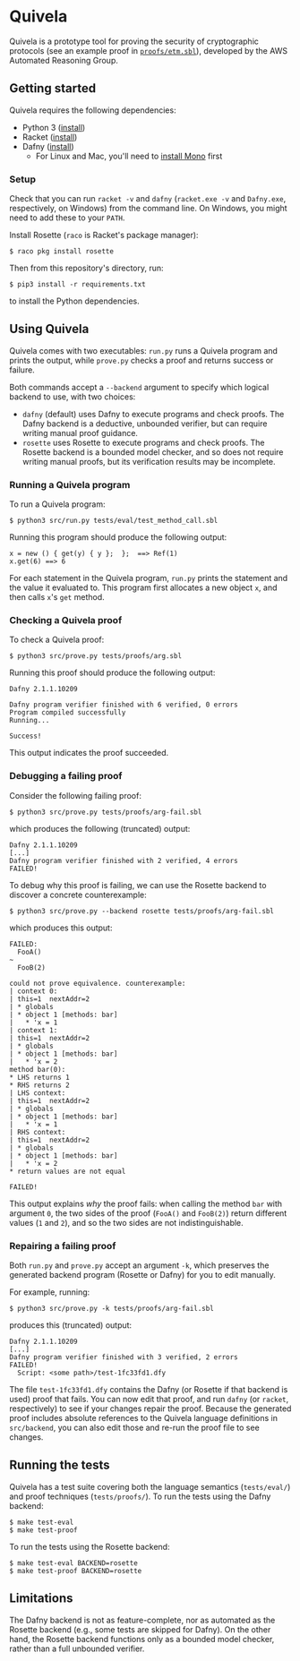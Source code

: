# Quivela

Quivela is a prototype tool for proving the security of cryptographic protocols
(see an example proof in [`proofs/etm.sbl`](proofs/etm.sbl)),
developed by the AWS Automated Reasoning Group.

## Getting started

Quivela requires the following dependencies:

* Python 3 ([install](https://www.python.org/downloads/))
* Racket ([install](https://download.racket-lang.org/))
* Dafny ([install](https://github.com/Microsoft/dafny/wiki/INSTALL))
    * For Linux and Mac, you'll need to [install Mono](https://www.mono-project.com/download/stable/) first

### Setup

Check that you can run `racket -v` and `dafny`
(`racket.exe -v` and `Dafny.exe`, respectively, on Windows)
from the command line. On Windows, you might need to add these to your `PATH`.

Install Rosette (`raco` is Racket's package manager):

    $ raco pkg install rosette

Then from this repository's directory, run:

    $ pip3 install -r requirements.txt

to install the Python dependencies.

## Using Quivela

Quivela comes with two executables: `run.py` runs a Quivela program and prints
the output, while `prove.py` checks a proof and returns success or failure.

Both commands accept a `--backend` argument to specify which logical backend to use,
with two choices:

* `dafny` (default) uses Dafny to execute programs and check proofs. The Dafny
  backend is a deductive, unbounded verifier, but can require writing manual
  proof guidance.
* `rosette` uses Rosette to execute programs and check proofs. The Rosette
  backend is a bounded model checker, and so does not require writing manual
  proofs, but its verification results may be incomplete.

### Running a Quivela program

To run a Quivela program:

    $ python3 src/run.py tests/eval/test_method_call.sbl

Running this program should produce the following output:

    x = new () { get(y) { y };  };  ==> Ref(1)
    x.get(6) ==> 6

For each statement in the Quivela program, `run.py` prints the statement and
the value it evaluated to. This program first allocates a new object `x`,
and then calls `x`'s `get` method.

### Checking a Quivela proof

To check a Quivela proof:

    $ python3 src/prove.py tests/proofs/arg.sbl

Running this proof should produce the following output:

    Dafny 2.1.1.10209
    
    Dafny program verifier finished with 6 verified, 0 errors
    Program compiled successfully
    Running...
    
    Success!

This output indicates the proof succeeded.

### Debugging a failing proof

Consider the following failing proof:

    $ python3 src/prove.py tests/proofs/arg-fail.sbl

which produces the following (truncated) output:

    Dafny 2.1.1.10209
    [...]
    Dafny program verifier finished with 2 verified, 4 errors
    FAILED!

To debug why this proof is failing, we can use the Rosette backend to discover
a concrete counterexample:

    $ python3 src/prove.py --backend rosette tests/proofs/arg-fail.sbl

which produces this output:
    
    FAILED:
      FooA()
    ~
      FooB(2)
    
    could not prove equivalence. counterexample:
    | context 0:
    | this=1  nextAddr=2
    | * globals
    | * object 1 [methods: bar]
    |   * 'x = 1
    | context 1:
    | this=1  nextAddr=2
    | * globals
    | * object 1 [methods: bar]
    |   * 'x = 2
    method bar(0):
    * LHS returns 1
    * RHS returns 2
    | LHS context:
    | this=1  nextAddr=2
    | * globals
    | * object 1 [methods: bar]
    |   * 'x = 1
    | RHS context:
    | this=1  nextAddr=2
    | * globals
    | * object 1 [methods: bar]
    |   * 'x = 2
    * return values are not equal

    FAILED!

This output explains *why* the proof fails: when calling the method `bar` with
argument `0`, the two sides of the proof (`FooA()` and `FooB(2)`) return
different values (`1` and `2`), and so the two sides are not indistinguishable.

### Repairing a failing proof

Both `run.py` and `prove.py` accept an argument `-k`, which preserves the
generated backend program (Rosette or Dafny) for you to edit manually.

For example, running:

    $ python3 src/prove.py -k tests/proofs/arg-fail.sbl

produces this (truncated) output:

    Dafny 2.1.1.10209
    [...]
    Dafny program verifier finished with 3 verified, 2 errors
    FAILED!
      Script: <some path>/test-1fc33fd1.dfy

The file `test-1fc33fd1.dfy` contains the Dafny (or Rosette if that backend is used)
proof that fails. You can now edit that proof, and run `dafny` (or `racket`, respectively)
to see if your changes repair the proof. Because the generated proof includes
absolute references to the Quivela language definitions in `src/backend`,
you can also edit those and re-run the proof file to see changes.

## Running the tests

Quivela has a test suite covering both the language semantics (`tests/eval/`)
and proof techniques (`tests/proofs/`). To run the tests using the Dafny backend:

    $ make test-eval
    $ make test-proof

To run the tests using the Rosette backend:

    $ make test-eval BACKEND=rosette
    $ make test-proof BACKEND=rosette

## Limitations

The Dafny backend is not as feature-complete, nor as automated as the Rosette
backend (e.g., some tests are skipped for Dafny).
On the other hand, the Rosette backend functions only as a bounded
model checker, rather than a full unbounded verifier.
